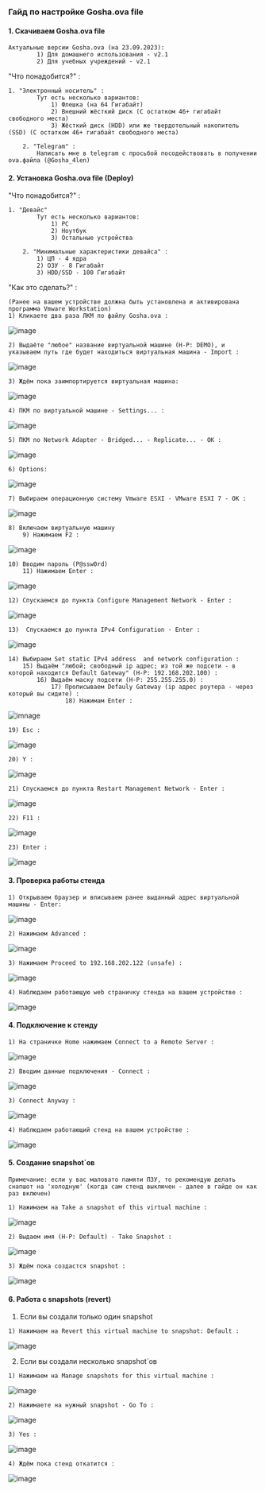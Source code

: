 ### Гайд по настройке Gosha.ova file

#### 1. Скачиваем Gosha.ova file 
```
Актуальные версии Gosha.ova (на 23.09.2023): 
        1) Для домашнего использования - v2.1
        2) Для учебных учреждений - v2.1
```
"Что понадобится?" :
```
1. "Электронный носитель" :
        Тут есть несколько вариантов:
            1) Флешка (на 64 Гигабайт)
            2) Внешний жёсткий диск (С остатком 46+ гигабайт свободного места)
            3) Жёсткий диск (HDD) или же твердотельный накопитель (SSD) (С остатком 46+ гигабайт свободного места)

    2. "Telegram" :
        Написать мне в telegram с просьбой посодействовать в получении ova.файла (@Gosha_4len)
```

#### 2. Установка Gosha.ova file (Deploy)
"Что понадобится?" :
```
1. "Девайс"
        Тут есть несколько вариантов: 
            1) PC 
            2) Ноутбук
            3) Остальные устройства
    
    2. "Минимальные характеристики девайса" :
        1) ЦП - 4 ядра
        2) ОЗУ - 8 Гигабайт
        3) HDD/SSD - 100 Гигабайт
```



"Как это сделать?" :
```
(Ранее на вашем устройстве должна быть установлена и активирована программа Vmware Workstation)
1) Кликаете два раза ЛКМ по файлу Gosha.ova :
```
![image](/screenshots/ssl1.png)
```
2) Выдаёте "любое" название виртуальной машине (Н-Р: DEMO), и указываем путь где будет находиться виртуальная машина - Import :
```
![image](/screenshots/ssl2.png)
```
3) Ждём пока заимпортируется виртуальная машина: 
```
![image](/screenshots/ssl3.png)
```
4) ПКМ по виртуальной машине - Settings... : 
```
![image](/screenshots/ssl4.png)
```
5) ПКМ по Network Adapter - Bridged... - Replicate... - OK :
```
![image](/screenshots/ssl5.png)
```
6) Options:
```
![image](/screenshots/options1.png)
```
7) Выбираем операционную систему Vmware ESXI - VMware ESXI 7 - OK :
```
![image](/screenshots/options2.png)
```
8) Включаем виртуальную машину
    9) Нажимаем F2 :
```
![image](/screenshots/ssl6.png)
```
10) Вводим пароль (P@ssw0rd)
    11) Нажимаем Enter : 
```
![image](/screenshots/ssl7.png)
```
12) Спускаемся до пункта Configure Management Network - Enter :
```
![image](/screenshots/ssl8.png)
```
13)  Спускаемся до пункта IPv4 Configuration - Enter :
```
![image](/screenshots/ssl9.png)
```
14) Выбираем Set static IPv4 address  and network configuration :
    15) Выдаём "любой; свободный ip адрес; из той же подсети - в которой находится Default Gateway" (Н-Р: 192.168.202.100) : 
        16) Выдаём маску подсети (Н-Р: 255.255.255.0) :
            17) Прописываем Defauly Gateway (ip адрес роутера - через который вы сидите) :
                18) Нажимам Enter :
```
![imnage](/screenshots/ssl10.png)
```
19) Esc : 
```
![image](/screenshots/ssl11.png)
```
20) Y : 
```
![image](/screenshots/ssl12.png)
```
21) Спускаемся до пункта Restart Management Network - Enter :
```
![image](/screenshots/ssl13.png)
```
22) F11 :
```
![image](/screenshots/ssl15.png)
```
23) Enter :
```
![image](/screenshots/ssl16.png)

#### 3. Проверка работы стенда
```
1) Открываем браузер и вписываем ранее выданный адрес виртуальной машины - Enter:
```
![image](/screenshots/status1.png)
```
2) Нажимаем Advanced :
```
![image](/screenshots/status2.png)
```
3) Нажимаем Proceed to 192.168.202.122 (unsafe) : 
```
![image](/screenshots/status3.png)
```
4) Наблюдаем работающую web страничку стенда на вашем устройстве : 
```
![image](/screenshots/status4.png)

#### 4. Подключение к стенду
```
1) На страничке Home нажимаем Connect to a Remote Server :
```
![image](/screenshots/con1.png)
```
2) Вводим данные подключения - Connect :
```
![image](/screenshots/con2.png)
```
3) Connect Anyway :
```
![image](/screenshots/con3.png)
```
4) Наблюдаем работающий стенд на вашем устройстве : 
```
![image](/screenshots/con4.png)

#### 5. Создание snapshot`ов
```
Примечание: если у вас маловато памяти ПЗУ, то рекомендую делать снапшот на 'холодную' (когда сам стенд выключен - далее в гайде он как раз включен)
```
```
1) Нажимаем на Take a snapshot of this virtual machine :
```
![image](/screenshots/snapshot.png)
```
2) Выдаем имя (Н-Р: Default) - Take Snapshot :
```
![image](/screenshots/snapshot1.png)
```
3) Ждём пока создастся snapshot : 
```
![image](/screenshots/snapshot2.png)

#### 6. Работа с snapshots (revert)
1. Если вы создали только один snapshot
```
1) Нажимаем на Revert this virtual machine to snapshot: Default :
```
![image](/screenshots/revert1.png)

2. Если вы создали несколько snapshot`ов 
```
1) Нажимаем на Manage snapshots for this virtual machine :
```
![image](/screenshots/revert2.png)
```
2) Нажимаете на нужный snapshot - Go To :
```
![image](/screenshots/revert3.png)
```
3) Yes :
```
![image](/screenshots/revert4.png)
```
4) Ждём пока стенд откатится :
```
![image](/screenshots/revert5.png)

